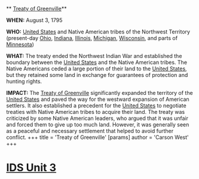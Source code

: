 ** [Treaty of Greenville](./../treaty-of-greenville/)**

**WHEN:** August 3, 1795

**WHO:** [United States](./../united-states/) and Native American tribes of the Northwest Territory (present-day [Ohio](./../ohio/), [Indiana](./../indiana/), [Illinois](./../illinois/), [Michigan](./../michigan/), [Wisconsin](./../wisconsin/), and parts of [Minnesota](./../minnesota/))

**WHAT:** The treaty ended the Northwest Indian War and established the boundary between the [United States](./../united-states/) and the Native American tribes. The Native Americans ceded a large portion of their land to the [United States](./../united-states/), but they retained some land in exchange for guarantees of protection and hunting rights.

**IMPACT:** The [Treaty of Greenville](./../treaty-of-greenville/) significantly expanded the territory of the [United States](./../united-states/) and paved the way for the westward expansion of American settlers. It also established a precedent for the [United States](./../united-states/) to negotiate treaties with Native American tribes to acquire their land. The treaty was criticized by some Native American leaders, who argued that it was unfair and forced them to give up too much land. However, it was generally seen as a peaceful and necessary settlement that helped to avoid further conflict.
+++
 title = 'Treaty of Greenville'
[params]
	author = 'Carson West'
+++
# [IDS Unit 3](./../ids-unit-3/)